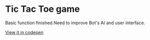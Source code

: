 # Tic Tac Toe game
Basic function finished.Need to improve Bot's AI and user interface.

[View it in codepen](http://codepen.io/sandoverflow/pen/BoGzoG)
